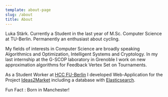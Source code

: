 ```yaml
---
template: about-page
slug: /about
title: About
---
```


Luka Stärk. Currently a Student in the last year of M.Sc. Computer Science at TU-Berlin. Permanently an enthusiast about cycling. 

My fields of interests in Computer Science are broadly speaking Algorithmics and Optimization, Intelligent Systems and Cryptology. In my last internship at the G-SCOP laboratory in Grenoble I work on new approximation algorithms for Feedback Vertex Set on Tournaments.

As a Student Worker at [HCC FU-Berlin](https://www.mi.fu-berlin.de/en/inf/groups/hcc/index.html) I developed Web-Application for the Project [Ideas2Market](https://i2m.imp.fu-berlin.de/) including a database with [Elasticsearch](https://www.elastic.co). 

Fun Fact : Born in Manchester!
